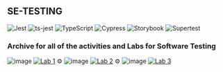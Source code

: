 ## SE-TESTING
![Jest](https://img.shields.io/badge/Jest-C21325?style=for-the-badge&logo=jest&logoColor=white)
![ts-jest](https://img.shields.io/badge/ts--jest-007ACC?style=for-the-badge&logo=typescript&logoColor=white)
![TypeScript](https://img.shields.io/badge/TypeScript-3178C6?style=for-the-badge&logo=typescript&logoColor=white)
![Cypress](https://img.shields.io/badge/Cypress-17202C?style=for-the-badge&logo=cypress&logoColor=white)
![Storybook](https://img.shields.io/badge/Storybook-FF4785?style=for-the-badge&logo=storybook&logoColor=white)
![Supertest](https://img.shields.io/badge/Supertest-444444?style=for-the-badge)

### Archive for all of the activities and Labs for Software Testing

![image](https://github.com/user-attachments/assets/1b35df0e-b76b-4044-b21b-169273b19720)
[![Lab 1](https://img.shields.io/badge/Lab_1-1E90FF?style=for-the-badge)](/Lab_1)
⚙️
![image](https://github.com/user-attachments/assets/b29602c6-8e36-46f4-aaac-5130b6098c16)
[![Lab 2](https://img.shields.io/badge/Lab_3-20B2AA?style=for-the-badge)](/Lab_3)
⚙️
![image](https://github.com/user-attachments/assets/22be0c35-79cc-4895-8bfd-d5eb58fe79b5)
[![Lab 3](https://img.shields.io/badge/Lab_4-DA70D6?style=for-the-badge)](/Lab_4)



